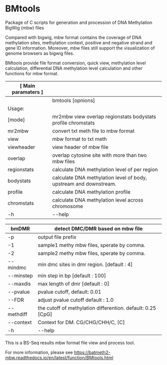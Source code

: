 # BMtools

Package of C scripts for generation and procession of DNA Methylation BigWig (mbw) files

Compared with bigwig, mbw format contains the coverage of DNA methylation sites, methylation context, positive and negative strand and gene ID information. Moreover, mbw files still support the visualization of genome browsers as bigwig files.

BMtools provide file format conversion, quick view, methylation level calculation, differential DNA methylation level calculation and other functions for mbw format.

| [ Main paramaters ] |                                                                          |
|---------------------|--------------------------------------------------------------------------|
|                     | bmtools <mode> [opnions]                                                 |
| Usage:              |                                                                          |
| [mode]              | mr2mbw view overlap regionstats bodystats profile chromstats             |
| mr2mbw              | convert txt meth file to mbw format                                      |
| view                | mbw format to txt meth                                                   |
| viewheader          | view header of mbw file                                                  |
| overlap             | overlap cytosine site with more than two mbw files                       |
| regionstats         | calculate DNA methylation level of per region                            |
| bodystats           | calculate DNA methylation level of body, upstream and downstream.        |
| profile             | calculate DNA methylation profile                                        |
| chromstats          | calculate DNA methylation level across chromosome                        |
| -h|--help                                                                                      |

|      bmDMR          | detect DMC/DMR based on mbw file                                         |
|---------------------|--------------------------------------------------------------------------|
| -p                  | output file prefix                                                       |
| -1                  | sample1 methy mbw files, sperate by comma.                               |
| -2                  | sample2 methy mbw files, sperate by comma.                               |
| --mindmc            | min dmc sites in dmr region. [default : 4]                               |
| --minstep           | min step in bp [default : 100]                                           |
| --maxdis            | max length of dmr [default : 0]                                          |
| --pvalue            | pvalue cutoff, default: 0.01                                             |
| --FDR               | adjust pvalue cutoff default : 1.0                                       |
| --methdiff          | the cutoff of methylation differention. default: 0.25 [CpG]              |
| --context           | Context for DM. CG/CHG/CHH/C, [C]                                        |
| -h|--help                                                                                      | 


This is a BS-Seq results mbw format file view and process tool.

For more information, please see https://batmeth2-mbw.readthedocs.io/en/latest/function/BMtools.html

